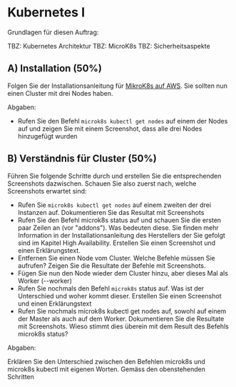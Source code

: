 # Kubernetes I

Grundlagen für diesen Auftrag:

TBZ: Kubernetes Architektur
TBZ: MicroK8s
TBZ: Sicherheitsaspekte


## A) Installation (50%)
Folgen Sie der Installationsanleitung für [MikroK8s auf AWS](https://gitlab.com/ch-tbz-it/Stud/m347/-/tree/main/Kubernetes/microk8s). Sie sollten nun einen Cluster mit drei Nodes haben.

Abgaben:

- Rufen Sie den Befehl `microk8s kubectl get nodes` auf einem der Nodes auf und zeigen Sie mit einem Screenshot, dass alle drei Nodes hinzugefügt wurden


## B) Verständnis für Cluster (50%)
Führen Sie folgende Schritte durch und erstellen Sie die entsprechenden Screenshots dazwischen. Schauen Sie also zuerst nach, welche Screenshots erwartet sind:

- Rufen Sie `microk8s kubectl get nodes` auf einem zweiten der drei Instanzen auf. Dokumentieren Sie das Resultat mit Screenshots
- Rufen Sie den Befehl microk8s status auf und schauen Sie die ersten paar Zeilen an (vor "addons"). Was bedeuten diese. Sie finden mehr Information in der Installationsanleitung des Herstellers der Sie gefolgt sind im Kapitel High Availability. Erstellen Sie einen Screenshot und einen Erklärungstext.
- Entfernen Sie einen Node vom Cluster. Welche Befehle müssen Sie aufrufen? Zeigen Sie die Resultate der Befehle mit Screenshots.
- Fügen Sie nun den Node wieder dem Cluster hinzu, aber dieses Mal als Worker (--worker)
- Rufen Sie nochmals den Befehl `microk8s` status auf. Was ist der Unterschied und woher kommt dieser. Erstellen Sie einen Screenshot und einen Erklärungstext
- Rufen Sie nochmals microk8s kubectl get nodes auf, sowohl auf einem der Master als auch auf dem Worker. Dokumentieren Sie die Resultate mit Screenshots. Wieso stimmt dies überein  mit dem Result des Befehls microk8s status?

Abgaben:

Erklären Sie den Unterschied zwischen den Befehlen microk8s und microk8s kubectl mit eigenen Worten.
Gemäss den obenstehenden Schritten